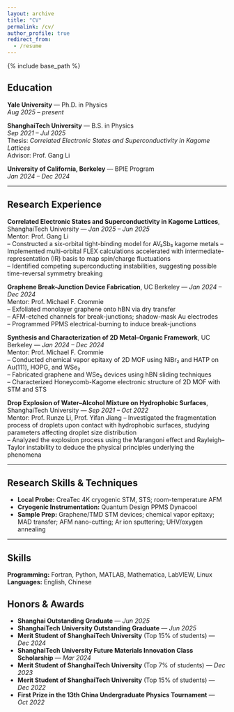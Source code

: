 ```yaml
---
layout: archive
title: "CV"
permalink: /cv/
author_profile: true
redirect_from:
  - /resume
---
```


{% include base_path %}

## Education
**Yale University** — Ph.D. in Physics  
*Aug 2025 – present*  

**ShanghaiTech University** — B.S. in Physics  
*Sep 2021 – Jul 2025*  
Thesis: *Correlated Electronic States and Superconductivity in Kagome Lattices*  
Advisor: Prof. Gang Li  

**University of California, Berkeley** — BPIE Program  
*Jan 2024 – Dec 2024*  

---

## Research Experience
**Correlated Electronic States and Superconductivity in Kagome Lattices**, ShanghaiTech University — *Jan 2025 – Jun 2025*  
Mentor: Prof. Gang Li  
– Constructed a six-orbital tight-binding model for AV₃Sb₅ kagome metals
– Implemented multi-orbital FLEX calculations accelerated with intermediate-representation (IR) basis to map spin/charge fluctuations  
– Identified competing superconducting instabilities, suggesting possible time-reversal symmetry breaking

**Graphene Break-Junction Device Fabrication**, UC Berkeley — *Jan 2024 – Dec 2024*  
Mentor: Prof. Michael F. Crommie  
– Exfoliated monolayer graphene onto hBN via dry transfer  
– AFM-etched channels for break-junctions; shadow-mask Au electrodes  
– Programmed PPMS electrical-burning to induce break-junctions  

**Synthesis and Characterization of 2D Metal–Organic Framework**, UC Berkeley — *Jan 2024 – Dec 2024*  
Mentor: Prof. Michael F. Crommie  
– Conducted chemical vapor epitaxy of 2D MOF using NiBr₂ and HATP on Au(111), HOPG, and WSe₂  
– Fabricated graphene and WSe₂ devices using hBN sliding techniques  
– Characterized Honeycomb-Kagome electronic structure of 2D MOF with STM and STS  

**Drop Explosion of Water–Alcohol Mixture on Hydrophobic Surfaces**, ShanghaiTech University — *Sep 2021 – Oct 2022*  
Mentor: Prof. Runze Li, Prof. Yifan Jiang
– Investigated the fragmentation process of droplets upon contact with hydrophobic surfaces, studying parameters affecting droplet size distribution  
– Analyzed the explosion process using the Marangoni effect and Rayleigh–Taylor instability to deduce the physical principles underlying the phenomena  

---

## Research Skills & Techniques
- **Local Probe:** CreaTec 4K cryogenic STM, STS; room-temperature AFM
- **Cryogenic Instrumentation:** Quantum Design PPMS Dynacool
- **Sample Prep:** Graphene/TMD STM devices; chemical vapor epitaxy; MAD transfer; AFM nano-cutting; Ar ion sputtering; UHV/oxygen annealing

---

## Skills
**Programming:** Fortran, Python, MATLAB, Mathematica, LabVIEW, Linux  
**Languages:** English, Chinese

## Honors & Awards
- **Shanghai Outstanding Graduate** — *Jun 2025*  
- **ShanghaiTech University Outstanding Graduate** — *Jun 2025*  
- **Merit Student of ShanghaiTech University** (Top 15% of students) — *Dec 2024*  
- **ShanghaiTech University Future Materials Innovation Class Scholarship** — *Mar 2024*  
- **Merit Student of ShanghaiTech University** (Top 7% of students) — *Dec 2023*  
- **Merit Student of ShanghaiTech University** (Top 15% of students) — *Dec 2022*  
- **First Prize in the 13th China Undergraduate Physics Tournament** — *Oct 2022*  

